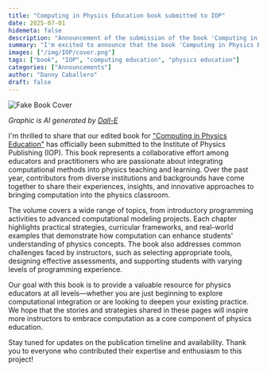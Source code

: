 ```yaml
---
title: "Computing in Physics Education book submitted to IOP"
date: 2025-07-01
hidemeta: false
description: "Announcement of the submission of the book 'Computing in Physics Education' to Institute of Physics Publishing."
summary: "I'm excited to announce that the book 'Computing in Physics Education' has been submitted to the Institute of Physics for publication. This edited volume features contributions from educators around the world who are integrating computing into their physics courses."
images: ["/img/IOP/cover.png"]
tags: ["book", "IOP", "computing education", "physics education"]
categories: ["Announcements"]
author: "Danny Caballero"
draft: false
---
```


![Fake Book Cover](/img/IOP/cover.png)

*Graphic is AI generated by [Dall-E](https://openai.com/dall-e/)*

I'm thrilled to share that our edited book for ["Computing in Physics Education"](/iop-book/) has officially been submitted to the Institute of Physics Publishing (IOP). This book represents a collaborative effort among educators and practitioners who are passionate about integrating computational methods into physics teaching and learning. Over the past year, contributors from diverse institutions and backgrounds have come together to share their experiences, insights, and innovative approaches to bringing computation into the physics classroom.

The volume covers a wide range of topics, from introductory programming activities to advanced computational modeling projects. Each chapter highlights practical strategies, curricular frameworks, and real-world examples that demonstrate how computation can enhance students' understanding of physics concepts. The book also addresses common challenges faced by instructors, such as selecting appropriate tools, designing effective assessments, and supporting students with varying levels of programming experience.

Our goal with this book is to provide a valuable resource for physics educators at all levels—whether you are just beginning to explore computational integration or are looking to deepen your existing practice. We hope that the stories and strategies shared in these pages will inspire more instructors to embrace computation as a core component of physics education.

Stay tuned for updates on the publication timeline and availability. Thank you to everyone who contributed their expertise and enthusiasm to this project!